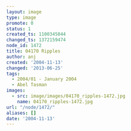 ```yaml
---
layout: image
type: image
promote: 0
status: 1
created_ts: 1100345044
changed_ts: 1372159474
node_id: 1472
title: 04170 Ripples
author: anj
created: '2004-11-13'
changed: '2013-06-25'
tags:
  - 2004/01 - January 2004
  - Abel Tasman
images:
  - src: image/images/04170_ripples-1472.jpg
    name: 04170_ripples-1472.jpg
url: "/node/1472/"
aliases: []
date: '2004-11-13'
---
```


